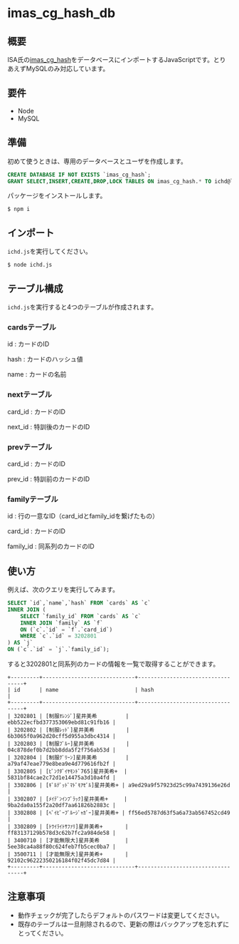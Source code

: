 # imas_cg_hash_db

## 概要

ISA氏の[imas_cg_hash](https://github.com/isaisstillalive/imas_cg_hash)をデータベースにインポートするJavaScriptです。とりあえずMySQLのみ対応しています。

## 要件

- Node
- MySQL

## 準備

初めて使うときは、専用のデータベースとユーザを作成します。

```sql
CREATE DATABASE IF NOT EXISTS `imas_cg_hash`;
GRANT SELECT,INSERT,CREATE,DROP,LOCK TABLES ON imas_cg_hash.* TO ichd@localhost IDENTIFIED BY 'EEXvM/Yc';
```

パッケージをインストールします。

```console
$ npm i
```

## インポート

`ichd.js`を実行してください。

```console
$ node ichd.js
```

## テーブル構成

`ichd.js`を実行すると4つのテーブルが作成されます。

### cardsテーブル

id
: カードのID

hash
: カードのハッシュ値

name
: カードの名前

### nextテーブル

card_id
: カードのID

next_id
: 特訓後のカードのID

### prevテーブル

card_id
: カードのID

prev_id
: 特訓前のカードのID

### familyテーブル

id
: 行の一意なID（card_idとfamily_idを繋げたもの）

card_id
: カードのID

family_id
: 同系列のカードのID

## 使い方

例えば、次のクエリを実行してみます。

```sql
SELECT `id`,`name`,`hash` FROM `cards` AS `c`
INNER JOIN (
    SELECT `family_id` FROM `cards` AS `c`
    INNER JOIN `family` AS `f`
    ON (`c`.`id` = `f`.`card_id`)
    WHERE `c`.`id` = 3202801
) AS `j`
ON (`c`.`id` = `j`.`family_id`);
```

すると3202801と同系列のカードの情報を一覧で取得することができます。

```console
+---------+-----------------------------+----------------------------------+
| id      | name                        | hash                             |
+---------+-----------------------------+----------------------------------+
| 3202801 | [制服ｵﾚﾝｼﾞ]星井美希         | ebb522ecfbd377353069ebd81c91fb16 |
| 3202802 | [制服ﾚｯﾄﾞ]星井美希          | 6b3065f0a962d20cff5d955a3dbc4314 |
| 3202803 | [制服ﾌﾞﾙｰ]星井美希          | 04c878def0b7d2bb8dda5f2f756ab53d |
| 3202804 | [制服ｸﾞﾘｰﾝ]星井美希         | a79af47eae779e8bea9e4d779616fb2f |
| 3302805 | [ﾋﾟﾝｸﾀﾞｲﾔﾓﾝﾄﾞ765]星井美希+  | 5831bf84cae2c72d1e14475a3d10a4fd |
| 3302806 | [ｷﾞﾙﾃﾞｯﾄﾞﾏﾄﾞﾓｱｾﾞﾙ]星井美希+ | a9ed29a9f57923d25c99a7439136e26d |
| 3302807 | [ﾒｲﾃﾞﾝｲﾝﾌﾞﾗｯｸ]星井美希+     | 9ba2da0a155f2a20df7aa61826b2883c |
| 3302808 | [ﾍﾞｲﾋﾞｰﾌﾞﾙｰｼﾞｬｶﾞｰ]星井美希+ | ff56ed5787d63f5a6a73ab567452cd49 |
| 3302809 | [ﾄﾜｲﾗｲﾄｻﾌｧﾘ]星井美希+       | ff83137129b578d3c62b7fc2a984de58 |
| 3400710 | [才能無限大]星井美希        | 5ee38ca4a88f80c624feb7fb5cec0ba7 |
| 3500711 | [才能無限大]星井美希+       | 92102c96222350216184f02f45dc7d84 |
+---------+-----------------------------+----------------------------------+
```

## 注意事項

- 動作チェックが完了したらデフォルトのパスワードは変更してください。
- 既存のテーブルは一旦削除されるので、更新の際はバックアップを忘れずにとってください。
